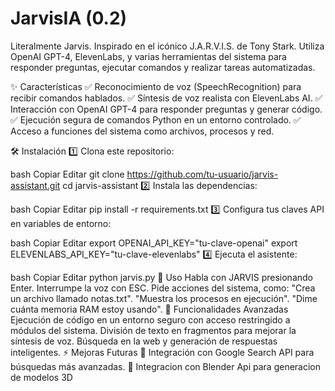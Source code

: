 # JarvisIA (0.2)
Literalmente Jarvis.
Inspirado en el icónico J.A.R.V.I.S. de Tony Stark. Utiliza OpenAI GPT-4, ElevenLabs, y varias herramientas del sistema para responder preguntas, ejecutar comandos y realizar tareas automatizadas.

✨ Características
✅ Reconocimiento de voz (SpeechRecognition) para recibir comandos hablados.
✅ Síntesis de voz realista con ElevenLabs AI.
✅ Interacción con OpenAI GPT-4 para responder preguntas y generar código.
✅ Ejecución segura de comandos Python en un entorno controlado.
✅ Acceso a funciones del sistema como archivos, procesos y red.

🛠️ Instalación
1️⃣ Clona este repositorio:

bash
Copiar
Editar
git clone https://github.com/tu-usuario/jarvis-assistant.git
cd jarvis-assistant
2️⃣ Instala las dependencias:

bash
Copiar
Editar
pip install -r requirements.txt
3️⃣ Configura tus claves API en variables de entorno:

bash
Copiar
Editar
export OPENAI_API_KEY="tu-clave-openai"
export ELEVENLABS_API_KEY="tu-clave-elevenlabs"
4️⃣ Ejecuta el asistente:

bash
Copiar
Editar
python jarvis.py
🎤 Uso
Habla con JARVIS presionando Enter.
Interrumpe la voz con ESC.
Pide acciones del sistema, como:
"Crea un archivo llamado notas.txt".
"Muestra los procesos en ejecución".
"Dime cuánta memoria RAM estoy usando".
🚀 Funcionalidades Avanzadas
Ejecución de código en un entorno seguro con acceso restringido a módulos del sistema.
División de texto en fragmentos para mejorar la síntesis de voz.
Búsqueda en la web y generación de respuestas inteligentes.
⚡ Mejoras Futuras
🔹 Integración con Google Search API para búsquedas más avanzadas.
🔹 Integracion con Blender Api para generacion de modelos 3D
